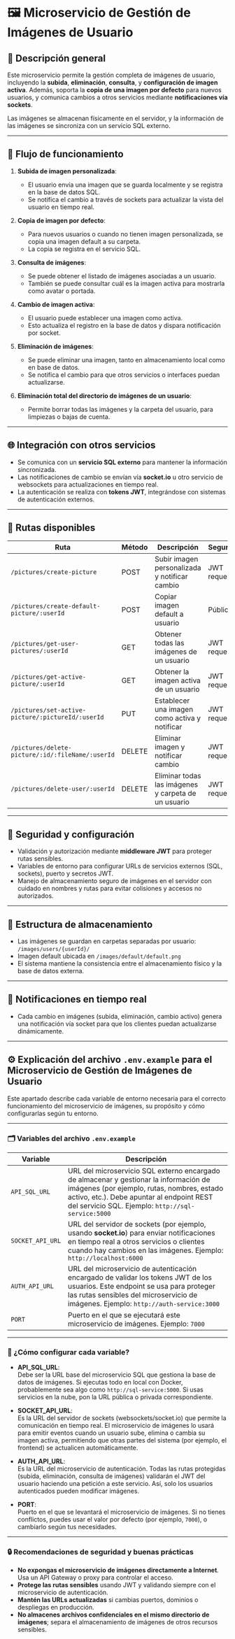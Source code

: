 # 🖼️ Microservicio de Gestión de Imágenes de Usuario

## 📖 Descripción general

Este microservicio permite la gestión completa de imágenes de usuario, incluyendo la **subida**, **eliminación**, **consulta**, y **configuración de imagen activa**. Además, soporta la **copia de una imagen por defecto** para nuevos usuarios, y comunica cambios a otros servicios mediante **notificaciones vía sockets**.

Las imágenes se almacenan físicamente en el servidor, y la información de las imágenes se sincroniza con un servicio SQL externo.

---

## 🔄 Flujo de funcionamiento

1. **Subida de imagen personalizada**:  
   - El usuario envía una imagen que se guarda localmente y se registra en la base de datos SQL.  
   - Se notifica el cambio a través de sockets para actualizar la vista del usuario en tiempo real.

2. **Copia de imagen por defecto**:  
   - Para nuevos usuarios o cuando no tienen imagen personalizada, se copia una imagen default a su carpeta.  
   - La copia se registra en el servicio SQL.

3. **Consulta de imágenes**:  
   - Se puede obtener el listado de imágenes asociadas a un usuario.  
   - También se puede consultar cuál es la imagen activa para mostrarla como avatar o portada.

4. **Cambio de imagen activa**:  
   - El usuario puede establecer una imagen como activa.  
   - Esto actualiza el registro en la base de datos y dispara notificación por socket.

5. **Eliminación de imágenes**:  
   - Se puede eliminar una imagen, tanto en almacenamiento local como en base de datos.  
   - Se notifica el cambio para que otros servicios o interfaces puedan actualizarse.

6. **Eliminación total del directorio de imágenes de un usuario**:  
   - Permite borrar todas las imágenes y la carpeta del usuario, para limpiezas o bajas de cuenta.

---

## 🌐 Integración con otros servicios

- Se comunica con un **servicio SQL externo** para mantener la información sincronizada.  
- Las notificaciones de cambio se envían vía **socket.io** u otro servicio de websockets para actualizaciones en tiempo real.  
- La autenticación se realiza con **tokens JWT**, integrándose con sistemas de autenticación externos.

---

## 🚪 Rutas disponibles

| Ruta                                             | Método | Descripción                                              | Seguridad      |
|--------------------------------------------------|--------|----------------------------------------------------------|----------------|
| `/pictures/create-picture`                        | POST   | Subir imagen personalizada y notificar cambio           | JWT requerido  |
| `/pictures/create-default-picture/:userId`       | POST   | Copiar imagen default a usuario                           | Pública        |
| `/pictures/get-user-pictures/:userId`             | GET    | Obtener todas las imágenes de un usuario                  | JWT requerido  |
| `/pictures/get-active-picture/:userId`            | GET    | Obtener la imagen activa de un usuario                     | JWT requerido  |
| `/pictures/set-active-picture/:pictureId/:userId` | PUT    | Establecer una imagen como activa y notificar             | JWT requerido  |
| `/pictures/delete-picture/:id/:fileName/:userId`  | DELETE | Eliminar imagen y notificar cambio                         | JWT requerido  |
| `/pictures/delete-user/:userId`                    | DELETE | Eliminar todas las imágenes y carpeta de un usuario       | JWT requerido  |

---

## 🔐 Seguridad y configuración

- Validación y autorización mediante **middleware JWT** para proteger rutas sensibles.  
- Variables de entorno para configurar URLs de servicios externos (SQL, sockets), puerto y secretos JWT.  
- Manejo de almacenamiento seguro de imágenes en el servidor con cuidado en nombres y rutas para evitar colisiones y accesos no autorizados.

---

## 📁 Estructura de almacenamiento

- Las imágenes se guardan en carpetas separadas por usuario: `/images/users/{userId}/`  
- Imagen default ubicada en `/images/default/default.png`  
- El sistema mantiene la consistencia entre el almacenamiento físico y la base de datos externa.

---

## 📨 Notificaciones en tiempo real

- Cada cambio en imágenes (subida, eliminación, cambio activo) genera una notificación vía socket para que los clientes puedan actualizarse dinámicamente.

---

## ⚙️ Explicación del archivo `.env.example` para el Microservicio de Gestión de Imágenes de Usuario

Este apartado describe cada variable de entorno necesaria para el correcto funcionamiento del microservicio de imágenes, su propósito y cómo configurarlas según tu entorno.

---

### 🗂️ Variables del archivo `.env.example`

| Variable         | Descripción                                                                                   |
|------------------|-----------------------------------------------------------------------------------------------|
| `API_SQL_URL`    | URL del microservicio SQL externo encargado de almacenar y gestionar la información de imágenes (por ejemplo, rutas, nombres, estado activo, etc.). Debe apuntar al endpoint REST del servicio SQL. Ejemplo: `http://sql-service:5000` |
| `SOCKET_API_URL` | URL del servidor de sockets (por ejemplo, usando **socket.io**) para enviar notificaciones en tiempo real a otros servicios o clientes cuando hay cambios en las imágenes. Ejemplo: `http://localhost:6000` |
| `AUTH_API_URL`   | URL del microservicio de autenticación encargado de validar los tokens JWT de los usuarios. Este endpoint se usa para proteger las rutas sensibles del microservicio de imágenes. Ejemplo: `http://auth-service:3000` |
| `PORT`           | Puerto en el que se ejecutará este microservicio de imágenes. Ejemplo: `7000`                 |

---

### 📝 ¿Cómo configurar cada variable?

- **API_SQL_URL**:  
  Debe ser la URL base del microservicio SQL que gestiona la base de datos de imágenes. Si ejecutas todo en local con Docker, probablemente sea algo como `http://sql-service:5000`. Si usas servicios en la nube, pon la URL pública o privada correspondiente.

- **SOCKET_API_URL**:  
  Es la URL del servidor de sockets (websockets/socket.io) que permite la comunicación en tiempo real. El microservicio de imágenes lo usará para emitir eventos cuando un usuario sube, elimina o cambia su imagen activa, permitiendo que otras partes del sistema (por ejemplo, el frontend) se actualicen automáticamente.

- **AUTH_API_URL**:  
  Es la URL del microservicio de autenticación. Todas las rutas protegidas (subida, eliminación, consulta de imágenes) validarán el JWT del usuario haciendo una petición a este servicio. Así, solo los usuarios autenticados pueden modificar imágenes.

- **PORT**:  
  Puerto en el que se levantará el microservicio de imágenes. Si no tienes conflictos, puedes usar el valor por defecto (por ejemplo, `7000`), o cambiarlo según tus necesidades.

---

### 🔒 Recomendaciones de seguridad y buenas prácticas

- **No expongas el microservicio de imágenes directamente a Internet**. Usa un API Gateway o proxy para controlar el acceso.
- **Protege las rutas sensibles** usando JWT y validando siempre con el microservicio de autenticación.
- **Mantén las URLs actualizadas** si cambias puertos, dominios o despliegas en producción.
- **No almacenes archivos confidenciales en el mismo directorio de imágenes**; separa el almacenamiento de imágenes de otros recursos sensibles.

